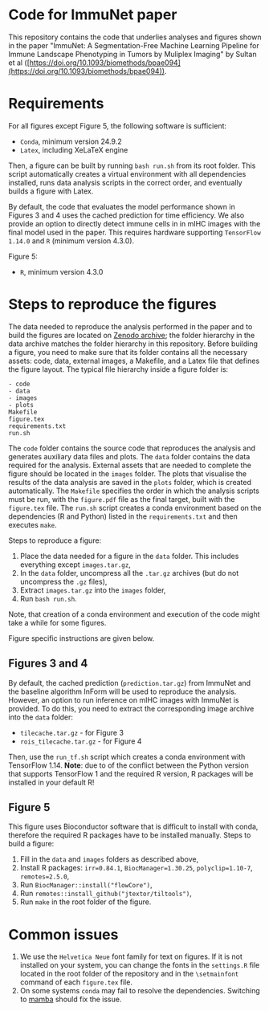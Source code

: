 # Code for ImmuNet paper 

This repository contains the code that underlies analyses and figures shown in the paper "ImmuNet: A Segmentation-Free Machine Learning Pipeline for Immune Landscape Phenotyping in Tumors by Muliplex Imaging" by Sultan et al ([https://doi.org/10.1093/biomethods/bpae094](https://doi.org/10.1093/biomethods/bpae094)).

# Requirements

For all figures except Figure 5, the following software is sufficient:

- `Conda`, minimum version 24.9.2
- `Latex`, including XeLaTeX engine

Then, a figure can be built by running `bash run.sh` from its root folder. This script automatically creates a virtual environment with all dependencies installed, runs data analysis scripts in the correct order, and eventually builds a figure with Latex. 

By default, the code that evaluates the model performance shown in Figures 3 and 4 uses the cached prediction for time efficiency. We also provide an option to directly detect immune cells in in mIHC images with the final model used in the paper. This requires hardware supporting `TensorFlow 1.14.0` and `R` (minimum version 4.3.0).

Figure 5:
- `R`, minimum version 4.3.0

# Steps to reproduce the figures

The data needed to reproduce the analysis performed in the paper and to build the figures are located on [Zenodo archive](https://zenodo.org/records/15046015); the folder hierarchy in the data archive matches the folder hierarchy in this repository. Before building a figure, you need to make sure that its folder contains all the necessary assets: code, data, external images, a Makefile, and a Latex file that defines the figure layout. The typical file hierarchy inside a figure folder is:

```
- code
- data
- images
- plots
Makefile
figure.tex
requirements.txt
run.sh
```

The `code` folder contains the source code that reproduces the analysis and generates auxiliary data files and plots. The `data` folder contains the data required for the analysis. External assets that are needed to complete the figure should be located in the `images` folder. The plots that visualise the results of the data analysis are saved in the `plots` folder, which is created automatically. The `Makefile` specifies the order in which the analysis scripts must be run, with the `figure.pdf` file as the final target, built with the `figure.tex` file. The `run.sh` script creates a conda environment based on the dependencies (R and Python) listed in the `requirements.txt` and then executes `make`.

Steps to reproduce a figure:
1. Place the data needed for a figure in the `data` folder. This includes everything except `images.tar.gz`,
2. In the `data` folder, uncompress all the `.tar.gz` archives (but do not uncompress the `.gz` files),
3. Extract `images.tar.gz` into the `images` folder,
4. Run `bash run.sh`.  

Note, that creation of a conda environment and execution of the code might take a while for some figures. 

Figure specific instructions are given below.

## Figures 3 and 4

By default, the cached prediction (`prediction.tar.gz`) from ImmuNet and the baseline algorithm InForm will be used to reproduce the analysis. However, an option to run inference on mIHC images with ImmuNet is provided. To do this, you need to extract the corresponding image archive into the `data` folder:

- `tilecache.tar.gz` - for Figure 3
- `rois_tilecache.tar.gz` - for Figure 4

Then, use the `run_tf.sh` script which creates a conda environment with TensorFlow 1.14. **Note**: due to of the conflict between the Python version that supports TensorFlow 1 and the required R version, R packages will be installed in your default R!

## Figure 5

This figure uses Bioconductor software that is difficult to install with conda, therefore the required R packages have to be installed manually. Steps to build a figure:

1. Fill in the `data` and `images` folders as described above,
2. Install R packages: `irr=0.84.1`, `BiocManager=1.30.25`, `polyclip=1.10-7`, `remotes=2.5.0`,
3. Run `BiocManager::install("flowCore")`,
4. Run `remotes::install_github("jtextor/tiltools")`,
5. Run `make` in the root folder of the figure. 

# Common issues

1. We use the `Helvetica Neue` font family for text on figures. If it is not installed on your system, you can change the fonts in the `settings.R` file located in the root folder of the repository and in the `\setmainfont` command of each `figure.tex` file.
2. On some systems `conda` may fail to resolve the dependencies. Switching to [mamba](https://github.com/mamba-org/mamba) should fix the issue.  



